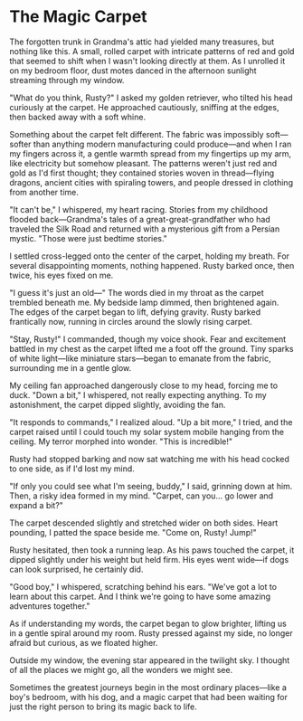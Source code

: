 # The Magic Carpet

The forgotten trunk in Grandma's attic had yielded many treasures, but nothing like this. A small, rolled carpet with intricate patterns of red and gold that seemed to shift when I wasn't looking directly at them. As I unrolled it on my bedroom floor, dust motes danced in the afternoon sunlight streaming through my window.

"What do you think, Rusty?" I asked my golden retriever, who tilted his head curiously at the carpet. He approached cautiously, sniffing at the edges, then backed away with a soft whine.

Something about the carpet felt different. The fabric was impossibly soft—softer than anything modern manufacturing could produce—and when I ran my fingers across it, a gentle warmth spread from my fingertips up my arm, like electricity but somehow pleasant. The patterns weren't just red and gold as I'd first thought; they contained stories woven in thread—flying dragons, ancient cities with spiraling towers, and people dressed in clothing from another time.

"It can't be," I whispered, my heart racing. Stories from my childhood flooded back—Grandma's tales of a great-great-grandfather who had traveled the Silk Road and returned with a mysterious gift from a Persian mystic. "Those were just bedtime stories."

I settled cross-legged onto the center of the carpet, holding my breath. For several disappointing moments, nothing happened. Rusty barked once, then twice, his eyes fixed on me.

"I guess it's just an old—" The words died in my throat as the carpet trembled beneath me. My bedside lamp dimmed, then brightened again. The edges of the carpet began to lift, defying gravity. Rusty barked frantically now, running in circles around the slowly rising carpet.

"Stay, Rusty!" I commanded, though my voice shook. Fear and excitement battled in my chest as the carpet lifted me a foot off the ground. Tiny sparks of white light—like miniature stars—began to emanate from the fabric, surrounding me in a gentle glow.

My ceiling fan approached dangerously close to my head, forcing me to duck. "Down a bit," I whispered, not really expecting anything. To my astonishment, the carpet dipped slightly, avoiding the fan.

"It responds to commands," I realized aloud. "Up a bit more," I tried, and the carpet raised until I could touch my solar system mobile hanging from the ceiling. My terror morphed into wonder. "This is incredible!"

Rusty had stopped barking and now sat watching me with his head cocked to one side, as if I'd lost my mind.

"If only you could see what I'm seeing, buddy," I said, grinning down at him. Then, a risky idea formed in my mind. "Carpet, can you... go lower and expand a bit?"

The carpet descended slightly and stretched wider on both sides. Heart pounding, I patted the space beside me. "Come on, Rusty! Jump!"

Rusty hesitated, then took a running leap. As his paws touched the carpet, it dipped slightly under his weight but held firm. His eyes went wide—if dogs can look surprised, he certainly did.

"Good boy," I whispered, scratching behind his ears. "We've got a lot to learn about this carpet. And I think we're going to have some amazing adventures together."

As if understanding my words, the carpet began to glow brighter, lifting us in a gentle spiral around my room. Rusty pressed against my side, no longer afraid but curious, as we floated higher.

Outside my window, the evening star appeared in the twilight sky. I thought of all the places we might go, all the wonders we might see.

Sometimes the greatest journeys begin in the most ordinary places—like a boy's bedroom, with his dog, and a magic carpet that had been waiting for just the right person to bring its magic back to life.